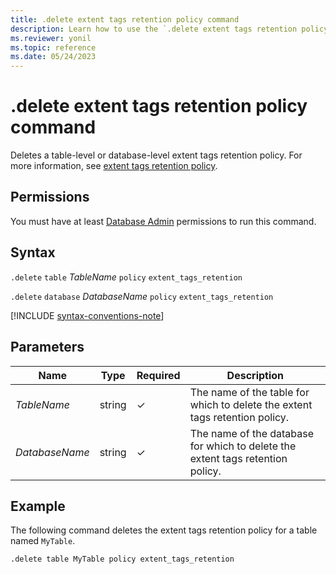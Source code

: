```yaml
---
title: .delete extent tags retention policy command
description: Learn how to use the `.delete extent tags retention policy` command to delete the extent tags retention policy on a table or database level.
ms.reviewer: yonil
ms.topic: reference
ms.date: 05/24/2023
---
```

# .delete extent tags retention policy command

Deletes a table-level or database-level extent tags retention policy. For more information, see [extent tags retention policy](extent-tags-retention-policy.md).

## Permissions

You must have at least [Database Admin](access-control/role-based-access-control.md) permissions to run this command.

## Syntax

`.delete` `table` *TableName* `policy` `extent_tags_retention`

`.delete` `database` *DatabaseName* `policy` `extent_tags_retention`

[!INCLUDE [syntax-conventions-note](../../includes/syntax-conventions-note.md)]

## Parameters

|Name|Type|Required|Description|
|--|--|--|--|
|*TableName*|string|&check;|The name of the table for which to delete the extent tags retention policy.|
|*DatabaseName*|string|&check;|The name of the database for which to delete the extent tags retention policy.|

## Example

The following command deletes the extent tags retention policy for a table named `MyTable`.

```kusto
.delete table MyTable policy extent_tags_retention
```
